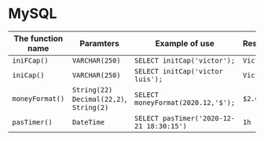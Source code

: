 # MySQL



| The function name   |                 Paramters                    |               Example of use              |      Result\Return      |
|---------------------|----------------------------------------------|-------------------------------------------|-------------------------|
|      `iniFCap()`    |           	`VARCHAR(250)`                   |    `SELECT initCap('victor');`            |      `Victor`           |
|      `iniCap()`     |             `VARCHAR(250)`                   |    `SELECT initCap('victor luis');`       |      `Victor Luis`      |
|  `moneyFormat()`    | `String(22)` `Decimal(22,2)`, `String(2)`    |    `SELECT moneyFormat(2020.12,'$');`     |      `$2.020,12`        |
|     `pasTimer()`    |                 `DateTime`                   |  `SELECT pasTimer('2020-12-21 18:30:15')` |      `1h`               |
